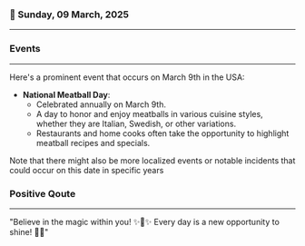 ### 📅 Sunday, 09 March, 2025
------
### Events
------
Here's a prominent event that occurs on March 9th in the USA:

- **National Meatball Day**: 
  - Celebrated annually on March 9th.
  - A day to honor and enjoy meatballs in various cuisine styles, whether they are Italian, Swedish, or other variations.
  - Restaurants and home cooks often take the opportunity to highlight meatball recipes and specials.

Note that there might also be more localized events or notable incidents that could occur on this date in specific years
### Positive Qoute
------
"Believe in the magic within you! ✨💖✨ Every day is a new opportunity to shine! 🌈🌟"
